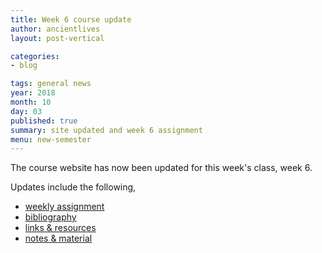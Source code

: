 ```yaml
---
title: Week 6 course update
author: ancientlives
layout: post-vertical

categories:
- blog

tags: general news
year: 2018
month: 10
day: 03
published: true
summary: site updated and week 6 assignment
menu: new-semester
---
```


The course website has now been updated for this week's class, week 6.

Updates include the following,

* [weekly assignment](/weekly_assignment)
* [bibliography](/bibliography)
* [links & resources](/links)
* [notes & material](/notes)
